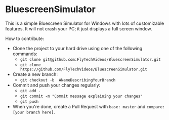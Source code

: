 # BluescreenSimulator
This is a simple Bluescreen Simulator for Windows with lots of customizable features. It will not crash your PC; it just displays a full screen window.

How to contribute:
- Clone the project to your hard drive using one of the following commands:
	-  `git clone git@github.com:FlyTechVideos/BluescreenSimulator.git`
	-  `git clone https://github.com/FlyTechVideos/BluescreenSimulator.git`
- Create a new branch:
	- `git checkout -b  ANameDescribingYourBranch`
- Commit and push your changes regularly:
	- `git add .`
	- `git commit -m "Commit message explaining your changes"`
	- `git push`
- When you're done, create a Pull Request with `base: master` and `compare: [your branch here]`.
